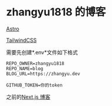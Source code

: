 # zhangyu1818 的博客

[Astro](https://github.com/withastro/astro)

[TailwindCSS](https://github.com/tailwindlabs/tailwindcss)

需要先创建*.env*文件如下格式

```
REPO_OWNER=zhangyu1818
REPO_NAME=blog
BLOG_URL=https://zhangyu.dev

GITHUB_TOKEN=你的token
```

之前的[Next.js 博客](https://github.com/zhangyu1818/blog/tree/nextjs)
